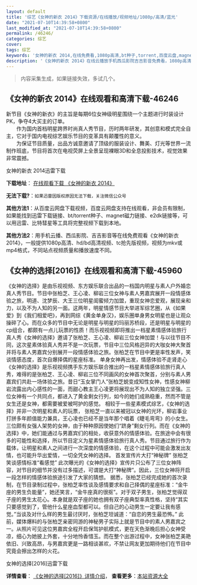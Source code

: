 ```yaml
---
layout: default
title: '综艺《女神的新衣 2014》下载资源/在线播放/视频地址/1080p/高清/蓝光'
date: "2021-07-10T14:39:58+0800"
last_modified_at: "2021-07-10T14:39:58+0800"
permalink: /46246/
categories: 综艺
cover:
tags: 综艺
keywords: '女神的新衣 2014,在线免费看,1080p高清,bt种子,torrent,百度云盘,magnet,磁力链,迅雷下载资源'
description: '《女神的新衣 2014》在线云播放手机西瓜影院吉吉影音免费看，1080p高清bd/hd未删减完整版和tc抢先枪版，mkv/mp4格式，附带bt/torrent种子、magnet/磁力链、百度云盘、网盘资源迅雷下载链接'
---
```


>内容采集生成，如果链接失效，多试几个。


## 《女神的新衣 2014》在线观看和高清下载-46246

新节目《女神的新衣》的主旨是每期6位女神级明星围绕一个主题进行时装设计PK，争夺4大买主的订单。<br />　　作为国内首档明星跨界时尚真人秀节目，历时两年研发，其创意和模式完全自主，它对于国内电视综艺娱乐节目的变革具有颠覆性的意义。<br />　　为保证节目质量，出品方诚意邀请了顶级的服装设计、舞美、灯光等世界一流制作班底，节目将首次在电视荧屏上全景呈现裸眼3D和全息投影技术，视觉效果非常震撼。<!---剧情end--->


女神的新衣 2014迅雷下载

**下载地址**： [在线观看下载 《女神的新衣 2014》](https://www.993dy.com//vod-detail-id-3603.html) 


**无法下载?**：`如果迅雷因版权原因无法下载，关注微信公众号 `

**其他方法1**：从百度云网盘下载视频，百度云网盘支持在线观看，非会员有限制，如果能找到迅雷下载链接、bt/torrent种子、magnet磁力链接、e2dk链接等，可以用迅雷、比特彗星等工具将完整视频下载到本地。

**其他方法2**：用手机云播、西瓜影院、吉吉影音等在线免费观看《女神的新衣 2014》，一般提供1080p高清、hd/bd高清视频、tc抢先版视频，视频为mkv或mp4格式，不同站点视频质量和播放速度不同。


## 《女神的选择[2016]》在线观看和高清下载-45960

《女神的选择》是由乐视视频、东方娱乐联合出品的一档国内明星与素人户外婚恋真人秀节目。节目中张柏芝、王心凌、柳岩三位女神与素人男嘉宾展开一段情感体验之旅，明道、沈梦辰、大王三位明星闺蜜倾力加盟，重现女神恋爱观，展现亲和力，以及不为人知的另一面。这两年，明星情感节目大举进军综艺圈，从《如果爱》到《我们相爱吧》，再到网综《黄金单身汉》，娱乐圈单身男女明星也是让观众操碎了心。而在众多的节目中无论是明星与明星的玛丽苏桥段，还是明星与明星的cp组合，都颇有一点儿玩票的性质！而乐视视频即将推出一档星素情感体验旅行真人秀《女神的选择》邀请了张柏芝、王心凌、柳岩三位女神加盟！与以往节目不同，这次星素体验真人秀并不是一次玩票，节目中三位风格迥异的大咖女神大聚首并将与素人男嘉宾分别展开一段情感体验之旅。张柏芝在节目中更是率性发声，笑谈情感态度，首次自爆择偶的星座标准。 单身女神再出发，情感体验不走肾走心 《女神的选择》是乐视视频携手东方娱乐联合推出的一档星素情感体验旅行真人秀，难得的是张柏芝、王心凌、柳岩三位不同画风的女神首次聚首，分别与素人男嘉宾们共赴一场体验之旅。昔日“玉女掌门人”张柏芝蜕变成知性女神，性感女神柳岩流露出内心感性的一面，而甜心教主王心凌更将展现出不为人知的独立坚强。三位女神有一个共同点，都进入了黄金剩女行列，如今的她们成熟稳重，然而不管是女生还是女神，都需要被爱被呵护的感觉。 相较于一些星素模式综艺，《女神的选择》并非一次明星和素人的玩票， 张柏芝一直以来被冠以女神的光环，柳岩事业打拼多年颜值能力兼具，王心凌也已经不是当年那个唱着《睫毛弯弯》的小女生。三位颇有女强人架势的女神，由于种种原因使她们“跻身”剩女行列。而在《女神的选择》中，她们能通过与男嘉宾们的相处，收获意外的情感体验。在旅途中会有很多的可能性和选择，所以节目定义为星素情感体验旅行真人秀。节目通过旅行作为载体，让明星和素人之间进行一次深度的情感体验，在这个过程中可能会激发出友情，也可能升华出爱情，一切全凭女神的选择。 首发宣传片大打“神秘牌” 张柏芝笑谈感情标准“看感觉” 此次曝光的《女神的选择》宣传片只公布了三位女神阵容，对节目的细节并没有过多描述，可谓是大打“神秘牌”。因此，三位女神将开启一段怎样的情感体验旅途引发了大家的猜想。 据悉，张柏芝已经完成她的首次录制，在节目录制过程中，张柏芝率性谈及感情要求和自己择偶的星座标准：“金牛座的男生负能量”，她还笑言，“金牛座真的很抠”。对于双子男生，张柏芝觉得双子座的男生太花心。本身就是双子座的她也拥有双子座典型率真性格，坚持“其实只要感觉到了，管他什么星座血型都可以。但自己的心动男生一定要让我有感觉。”当谈及对什么样的男生最讨厌时，张柏芝坦诚道：“自恋的男生最恐怖。” 此前，媒体爆料的与张柏芝亲密同游的神秘男子实际上就是节目中的素人男嘉宾之一。从照片可见这位男嘉宾全程开启保驾护航模式，更在天色渐晚后担心女神受凉，细心为她披上外套，十分地怜香惜玉。而在整个出游过程中，女神张柏芝美艳依旧、兴致高昂，与男嘉宾更是一路相谈甚欢，不禁让网友更加期待他们在节目中究竟会擦出怎样的火花。


女神的选择[2016]迅雷下载

**详情查看**： [《女神的选择[2016]》详情介绍](/movie/45960/)， **查看更多**：[本站资源大全](/movie/t/all/)

